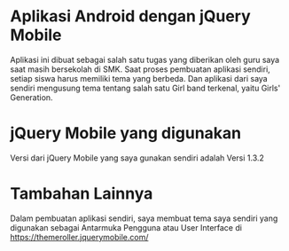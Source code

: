 # Aplikasi Android dengan jQuery Mobile
Aplikasi ini dibuat sebagai salah satu tugas yang diberikan oleh guru saya saat masih bersekolah di SMK.
Saat proses pembuatan aplikasi sendiri, setiap siswa harus memiliki tema yang berbeda. Dan aplikasi dari saya sendiri mengusung tema tentang salah satu Girl band terkenal, yaitu Girls' Generation.

# jQuery Mobile yang digunakan
Versi dari jQuery Mobile yang saya gunakan sendiri adalah Versi 1.3.2

# Tambahan Lainnya
Dalam pembuatan aplikasi sendiri, saya membuat tema saya sendiri yang digunakan sebagai Antarmuka Pengguna atau User Interface di https://themeroller.jquerymobile.com/
